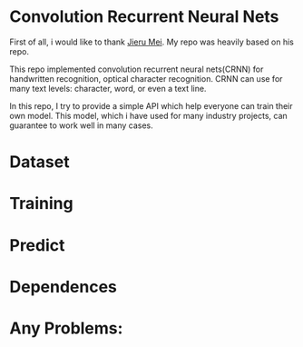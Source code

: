 # Convolution Recurrent Neural Nets
First of all, i would like to thank [Jieru Mei](https://github.com/meijieru). My repo was heavily based on his repo.

This repo implemented convolution recurrent neural nets(CRNN) for handwritten recognition, optical character recognition. CRNN can use for many text levels: character, word, or even a text line. 

In this repo, I try to provide a simple API which help everyone can train their own model. This model, which i have used for many industry projects, can guarantee to work well in many cases. 

# Dataset
# Training
# Predict
# Dependences
# Any Problems:

